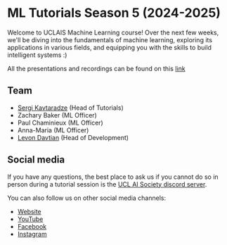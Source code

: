 # ML Tutorials Season 5 (2024-2025)

Welcome to UCLAIS Machine Learning course! Over the next few weeks, we'll be diving into the fundamentals of machine learning, exploring its applications in various fields, and equipping you with the skills to build intelligent systems :)

All the presentations and recordings can be found on this [link]()

## Team

- [Sergi Kavtaradze](https://github.com/Sergikavtaradze) (Head of Tutorials)
- Zachary Baker (ML Officer)
- Paul Chaminieux (ML Officer)
- Anna-Maria (ML Officer)
- [Levon Davtian](https://github.com/levon-d) (Head of Development)

## Social media

If you have any questions, the best place to ask us if you cannot do so in person during a tutorial session is the [UCL AI Society discord server](https://discord.gg/Hh9EVw2RGP).

You can also follow us on other social media channels:

- [Website](https://uclaisociety.co.uk)
- [YouTube](https://www.youtube.com/channel/UC-5Whp878nPjOqKaL0tsDoA)
- [Facebook](https://www.facebook.com/AISoc.ucl)
- [Instagram](https://www.instagram.com/p/CUxvALApRFL/)
